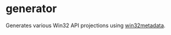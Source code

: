 # generator

Generates various Win32 API projections using [win32metadata].

[win32metadata]: https://github.com/microsoft/win32metadata
